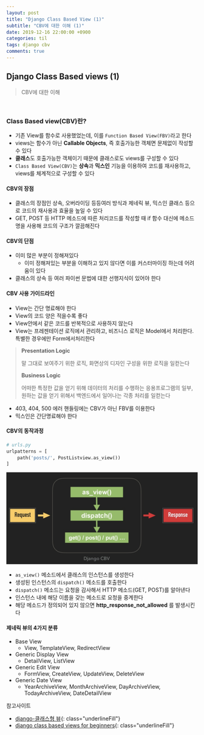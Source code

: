 ```yaml
---
layout: post
title: "Django Class Based View (1)"
subtitle: "CBV에 대한 이해 (1)"
date: 2019-12-16 22:00:00 +0900
categories: til
tags: django cbv
comments: true
---
```


## Django Class Based views (1)

> CBV에 대한 이해

<br>

### Class Based view(CBV)란?

- 기존 View를 함수로 사용했었는데, 이를  `Function Based View(FBV)`라고 한다
- views는 함수가 아닌 **Callable Objects**, 즉 호출가능한 객체면 문제없이 작성할 수 있다
- **클래스**도 호출가능한 객체이기 때문에 클래스로도 views를 구성할 수 있다
- `Class Based View(CBV)`는 **상속**과 **믹스인** 기능을 이용하여 코드를 재사용하고, views를 체계적으로 구성할 수 있다

#### CBV의 장점

- 클래스의 장점인 상속, 오버라이딩 등등여러 방식과 제네릭 뷰, 믹스인 클래스 등으로 코드의 재사용과 효율을 높일 수 있다
- GET, POST 등 HTTP 메소드에 따른 처리코드를 작성할 때 if 함수 대신에 메소드 명을 사용해 코드의 구조가 깔끔해진다

#### CBV의 단점

- 이미 많은 부분이 정해져있다
  - 이미 정해져있는 부분을 이해하고 있지 않다면 이를 커스터마이징 하는데 어려움이 있다
- 클래스의 상속 등 여러 파이썬 문법에 대한 선행지식이 있어야 한다

#### CBV 사용 가이드라인

- View는 간단 명료해야 한다
- View의 코드 양은 적을수록 좋다
- View안에서 같은 코드를 반복적으로 사용하지 않는다
- View는 프레젠테이션 로직에서 관리하고, 비즈니스 로직은 Model에서 처리한다. 특별한 경우에만 Form에서처리한다

> **Presentation Logic**
>
> 말 그대로 보여주기 위한 로직, 화면상의 디자인 구성을 위한 로직을 일컫는다
>
> **Business Logic**
>
> 어떠한 특정한 값을 얻기 위해 데이터의 처리를 수행하는 응용프로그램의 일부, 원하는 값을 얻기 위해서 백엔드에서 일어나는 각종 처리를 일컫는다

- 403, 404, 500 에러 핸들링에는 CBV가 아닌 FBV를 이용한다
- 믹스인은 간단명료해야 한다

#### CBV의 동작과정

```python
# urls.py
urlpatterns = [
    path('posts/', PostListview.as_view())
]
```

![cbv](/img/in-post/cbv.png)

- `as_view()` 메소드에서 클래스의 인스턴스를 생성한다
- 생성된 인스턴스의 `dispatch()`  메소드를 호출한다
- `dispatch()` 메소드는 요청을 감사해서 HTTP 메소드(GET, POST)를 알아낸다
- 인스턴스 내에 해당 이름을 갖는 메소드로 요청을 중계한다
- 해당 메소드가 정의되어 있지 않으면 **http_response_not_allowed** 를 발생시킨다

#### 제네릭 뷰의 4가지 분류

- Base View
    - View, TemplateView, RedirectView
- Generic Display View
    - DetailView, ListView
- Generic Edit View
    - FormView, CreateView, UpdateView, DeleteView 
- Generic Date View
    - YearArchiveView, MonthArchiveView, DayArchiveView, TodayArchiveView, DateDetailView


참고사이트

- [django-클래스형 뷰](http://ruaa.me/django-view/){: class="underlineFill"}
- [django class based views for beginners](https://www.slideshare.net/spinlai/django-class-based-views-for-beginners){: class="underlineFill"}

